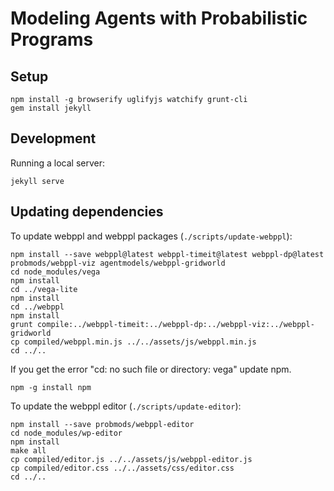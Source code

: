 # Modeling Agents with Probabilistic Programs

## Setup

~~~~
npm install -g browserify uglifyjs watchify grunt-cli
gem install jekyll
~~~~

## Development

Running a local server:

~~~~
jekyll serve
~~~~

## Updating dependencies

To update webppl and webppl packages (`./scripts/update-webppl`):

~~~~
npm install --save webppl@latest webppl-timeit@latest webppl-dp@latest probmods/webppl-viz agentmodels/webppl-gridworld
cd node_modules/vega
npm install
cd ../vega-lite
npm install
cd ../webppl
npm install
grunt compile:../webppl-timeit:../webppl-dp:../webppl-viz:../webppl-gridworld
cp compiled/webppl.min.js ../../assets/js/webppl.min.js
cd ../..
~~~~
If you get the error "cd: no such file or directory: vega" update npm.
~~~~
npm -g install npm
~~~~

To update the webppl editor (`./scripts/update-editor`):

~~~~
npm install --save probmods/webppl-editor
cd node_modules/wp-editor
npm install
make all
cp compiled/editor.js ../../assets/js/webppl-editor.js
cp compiled/editor.css ../../assets/css/editor.css
cd ../..
~~~~
